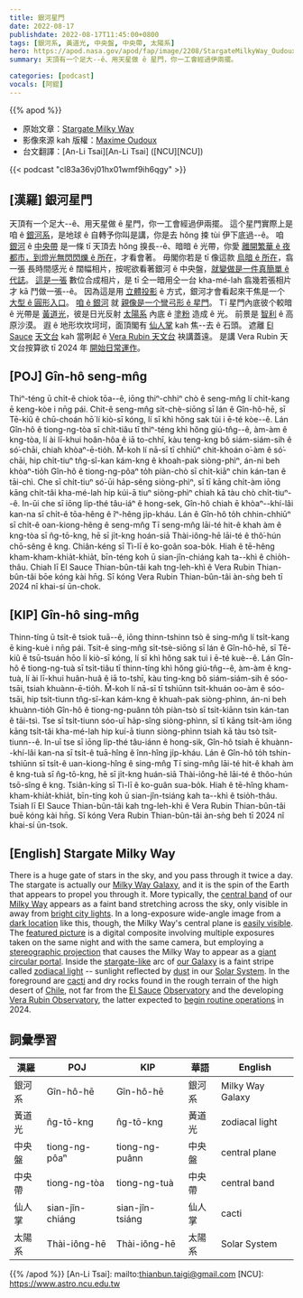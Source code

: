 ```yaml
---
title: 銀河星門
date: 2022-08-17
publishdate: 2022-08-17T11:45:00+0800
tags: [銀河系, 黃道光, 中央盤, 中央帶, 太陽系]
hero: https://apod.nasa.gov/apod/fap/image/2208/StargateMilkyWay_Oudoux_960_annotated.jpg
summary: 天頂有一个足大--ê、用天星做 ê 星門，你一工會經過伊兩擺。

categories: [podcast]
vocals: [阿錕]
---
```


{{% apod %}}

- 原始文章：[Stargate Milky Way](https://apod.nasa.gov/apod/ap220817.html)
- 影像來源 kah 版權：[Maxime Oudoux](https://www.instagram.com/max_oudoux/)
- 台文翻譯：[An-Li Tsai][An-Li Tsai] ([NCU][NCU])

{{< podcast "cl83a36vj01hx01wmf9ih6qgy" >}}

## [漢羅] 銀河星門
天頂有一个足大--ê、用天星做 ê 星門，你一工會經過伊兩擺。
這个星門實際上是咱 ê [銀河系][Milky Way Galaxy]，是地球 ê 自轉予你叫是講，你是去 hŏng 捒 tùi 伊下底過--ê。
咱 [銀河][Milky Way] ê [中央帶][central band] 是一條 tī 天頂去 hŏng 搝長--ê、暗暗 ê 光帶，你愛 [離開繁華 ê 夜都市，到燈光無閃閃爍 ê 所在][bright city lights]，才看會著。
毋閣你若是 tī 像這款 [烏暗 ê 所在][dark location]，翕一張 長時間感光 ê 闊幅相片，按呢欲看著銀河 ê 中央盤，[就變做是一件真簡單 ê 代誌][easily visible]。
[這是一張][featured picture] 數位合成相片，是 tī 仝一暗用仝一台 kha-mé-lah 翕幾若張相片才 kā 鬥做一張--ê。
因為這是用 [立體投影][stereographic projection] ê 方式，銀河才會看起來干焦是一个 [大型 ê 圓形入口][giant circular portal]。
[咱 ê 銀河][our Galaxy] 就 [親像是一个彎弓形 ê 星門][stargate-like]。
Tī 星門內底彼个較暗 ê 光帶是 [黃道光][zodiacal light]，彼是日光反射 [太陽系][Solar System] 內底 ê [塗粉][dust] 造成 ê 光。
前景是 [智利][Chile] ê 高原沙漠。
遐 ê 地形坎坎坷坷，面頂閣有 [仙人掌][cacti] kah 焦--去 ê 石頭。
遮離 [El Sauce][El Sauce] [天文台][Observatory] kah 當咧起 ê [Vera Rubin 天文台][Vera Rubin Observatory] 袂講蓋遠。
是講 Vera Rubin 天文台按算欲 tī 2024 年 [開始日常運作][begin routine operations]。



## [POJ] Gîn-hô seng-mn̂g
Thiⁿ-téng ū chi̍t-ê chiok tōa--ê, iōng thiⁿ-chhiⁿ chò ê seng-mn̂g lí chi̍t-kang ē keng-kòe i nn̄g pái.
Chit-ê seng-mn̂g si̍t-chè-siōng sī lán ê Gîn-hô-hē, sī Tē-kiû ê chū-choán hō͘ lí kiò-sī kóng, lí sī khì hŏng sak tùi i ē-té kòe--ê.
Lán Gîn-hô ê tiong-ng-tòa sī chi̍t-tiâu tī thiⁿ-téng khì hŏng giú-tn̂g--ê, àm-àm ê kng-tòa, lí ài lī-khui hoân-hôa ê iā to-chhī, kàu teng-kng bô siám-siám-sih  ê só͘-chāi, chiah khòaⁿ-ē-tio̍h.
M̄-koh lí nā-sī tī chhiūⁿ chit-khoán o͘-àm ê só͘-chāi, hip chi̍t-tiuⁿ tn̂g-sî-kan kám-kng ê khoah-pak siòng-phìⁿ, án-ni beh khòaⁿ-tio̍h Gîn-hô ê tiong-ng-pôaⁿ to̍h piàn-chò sī chi̍t-kiāⁿ chin kán-tan ê tāi-chì.
Che sī chi̍t-tiuⁿ só͘-ūi ha̍p-sêng siòng-phìⁿ, sī tī kāng chi̍t-àm iōng kāng chi̍t-tâi kha-mé-lah hip kúi-ā tiuⁿ siòng-phìⁿ chiah kā tàu chò chi̍t-tiuⁿ--ê.
In-ūi che sī iōng li̍p-thé tâu-iáⁿ ê hong-sek, Gîn-hô chiah ē khòaⁿ--khí-lâi kan-na sī chi̍t-ê tōa-hêng ê îⁿ-hêng ji̍p-kháu.
Lán ê Gîn-hô to̍h chhin-chhiūⁿ sī chi̍t-ê oan-kiong-hêng ê seng-mn̂g
Tī seng-mn̂g lāi-té hit-ê khah àm ê kng-tòa sī n̂g-tō-kng, hē sī ji̍t-kng hoán-siā Thài-iông-hē lāi-té ê thô͘-hún chō-sêng ê kng.
Chiân-kéng sī Tì-lī ê ko-goân soa-bo̍k.
Hiah ê tē-hêng kham-kham-khia̍t-khia̍t, bīn-téng koh ū sian-jîn-chiáng kah ta--khì ê chio̍h-thâu.
Chiah lī El Sauce Thian-bûn-tâi kah tng-leh-khì ê Vera Rubin Thian-bûn-tâi bōe kóng kài hn̄g.
Sī kóng Vera Rubin Thian-bûn-tâi àn-sǹg beh tī 2024 nî khai-sí ūn-chok.


## [KIP] Gîn-hô sing-mn̂g
Thinn-tíng ū tsi̍t-ê tsiok tuā--ê, iōng thinn-tshinn tsò ê sing-mn̂g lí tsi̍t-kang ē king-kuè i nn̄g pái.
Tsit-ê sing-mn̂g si̍t-tsè-siōng sī lán ê Gîn-hô-hē, sī Tē-kiû ê tsū-tsuán hōo lí kiò-sī kóng, lí sī khì hŏng sak tuì i ē-té kuè--ê.
Lán Gîn-hô ê tiong-ng-tuà sī tsi̍t-tiâu tī thinn-tíng khì hŏng giú-tn̂g--ê, àm-àm ê kng-tuà, lí ài lī-khui huân-huâ ê iā to-tshī, kàu ting-kng bô siám-siám-sih  ê sóo-tsāi, tsiah khuànn-ē-tio̍h.
M̄-koh lí nā-sī tī tshiūnn tsit-khuán oo-àm ê sóo-tsāi, hip tsi̍t-tiunn tn̂g-sî-kan kám-kng ê khuah-pak siòng-phìnn, án-ni beh khuànn-tio̍h Gîn-hô ê tiong-ng-puânn to̍h piàn-tsò sī tsi̍t-kiānn tsin kán-tan ê tāi-tsì.
Tse sī tsi̍t-tiunn sóo-uī ha̍p-sîng siòng-phìnn, sī tī kāng tsi̍t-àm iōng kāng tsi̍t-tâi kha-mé-lah hip kuí-ā tiunn siòng-phìnn tsiah kā tàu tsò tsi̍t-tiunn--ê.
In-uī tse sī iōng li̍p-thé tâu-iánn ê hong-sik, Gîn-hô tsiah ē khuànn--khí-lâi kan-na sī tsi̍t-ê tuā-hîng ê înn-hîng ji̍p-kháu.
Lán ê Gîn-hô to̍h tshin-tshiūnn sī tsi̍t-ê uan-kiong-hîng ê sing-mn̂g
Tī sing-mn̂g lāi-té hit-ê khah àm ê kng-tuà sī n̂g-tō-kng, hē sī ji̍t-kng huán-siā Thài-iông-hē lāi-té ê thôo-hún tsō-sîng ê kng.
Tsiân-kíng sī Tì-lī ê ko-guân sua-bo̍k.
Hiah ê tē-hîng kham-kham-khia̍t-khia̍t, bīn-tíng koh ū sian-jîn-tsiáng kah ta--khì ê tsio̍h-thâu.
Tsiah lī El Sauce Thian-bûn-tâi kah tng-leh-khì ê Vera Rubin Thian-bûn-tâi buē kóng kài hn̄g.
Sī kóng Vera Rubin Thian-bûn-tâi àn-sǹg beh tī 2024 nî khai-sí ūn-tsok.


## [English] Stargate Milky Way
There is a huge gate of stars in the sky, and you pass through it twice a day.
The stargate is actually our [Milky Way Galaxy][Milky Way Galaxy], and it is the spin of the Earth that appears to propel you through it.
More typically, the [central band][central band] of our [Milky Way][Milky Way] appears as a faint band stretching across the sky, only visible in away from [bright city lights][bright city lights].
In a long-exposure wide-angle image from a [dark location][dark location] like this, though, the Milky Way's central plane is [easily visible][easily visible].
The [featured picture][featured picture] is a digital composite involving multiple exposures taken on the same night and with the same camera, but employing a [stereographic projection][stereographic projection] that causes the Milky Way to appear as a [giant circular portal][giant circular portal].
Inside the [stargate-like][stargate-like] arc of [our Galaxy][our Galaxy] is a faint stripe called [zodiacal light][zodiacal light] -- sunlight reflected by [dust][dust] in our [Solar System][Solar System].
In the foreground are [cacti][cacti] and dry rocks found in the rough terrain of the high desert of [Chile][Chile], not far from the [El Sauce][El Sauce] [Observatory][Observatory] and the developing [Vera Rubin Observatory][Vera Rubin Observatory], the latter expected to [begin routine operations][begin routine operations] in 2024.

## 詞彙學習

|漢羅|POJ|KIP|華語|English|
|-|-|-|-|-|
|銀河系|Gîn-hô-hē|Gîn-hô-hē|銀河系|Milky Way Galaxy|
|黃道光|n̂g-tō-kng|n̂g-tō-kng|黃道光|zodiacal light|
|中央盤|tiong-ng-pôaⁿ|tiong-ng-puânn|中央盤|central plane|
|中央帶|tiong-ng-tòa|tiong-ng-tuà|中央帶|central band|
|仙人掌|sian-jîn-chiáng|sian-jîn-tsiáng|仙人掌|cacti|
|太陽系|Thài-iông-hē|Thài-iông-hē|太陽系|Solar System|

{{% /apod %}}
[An-Li Tsai]: mailto:thianbun.taigi@gmail.com
[NCU]: https://www.astro.ncu.edu.tw

[copyright]: https://apod.nasa.gov/apod/fap/lib/about_apod.html#srapply

[Milky Way Galaxy]:http://www.atlasoftheuniverse.com/galaxy.html
[central band]:https://apod.nasa.gov/apod/ap110710.html
[Milky Way]:https://solarsystem.nasa.gov/resources/285/the-milky-way-galaxy/
[bright city lights]:https://apod.nasa.gov/apod/ap200408.html
[dark location]:https://www.darksky.org/
[easily visible]:https://media.istockphoto.com/photos/the-surprised-cat-the-amazement-of-the-cat-open-your-mouth-in-an-picture-id1240888678?b=1&k=20&m=1240888678&s=170667a&w=0&h=u8E2IgJ5pPaRZLTUFokOoIXy1F9nULJT4_yU5xM7rew=
[featured picture]:https://www.instagram.com/p/CgUo5ZOM4eC/
[stereographic projection]:https://en.wikipedia.org/wiki/Stereographic_map_projection
[giant circular portal]:https://apod.nasa.gov/apod/ap140729.html
[stargate-like]:https://en.wikipedia.org/wiki/Stargate#/media/File:Sg1stargatefront.jpg
[our Galaxy]:https://solarsystem.nasa.gov/resources/285/the-milky-way-galaxy/
[zodiacal light]:https://apod.nasa.gov/apod/ap200309.html
[dust]:https://en.wikipedia.org/wiki/Cosmic_dust
[Solar System]:https://solarsystem.nasa.gov/solar-system/our-solar-system/overview/
[cacti]:https://en.wikipedia.org/wiki/Cactus
[Chile]:https://en.wikipedia.org/wiki/Chile
[El Sauce]:https://help.telescope.live/hc/en-us/articles/360002577798-El-Sauce-Observatory-Chile-CHI-
[Observatory]:https://youtu.be/S4rFdr2Qmjk
[Vera Rubin Observatory]:https://en.wikipedia.org/wiki/Vera_C._Rubin_Observatory
[begin routine operations]:https://www.lsst.org/about/timeline

